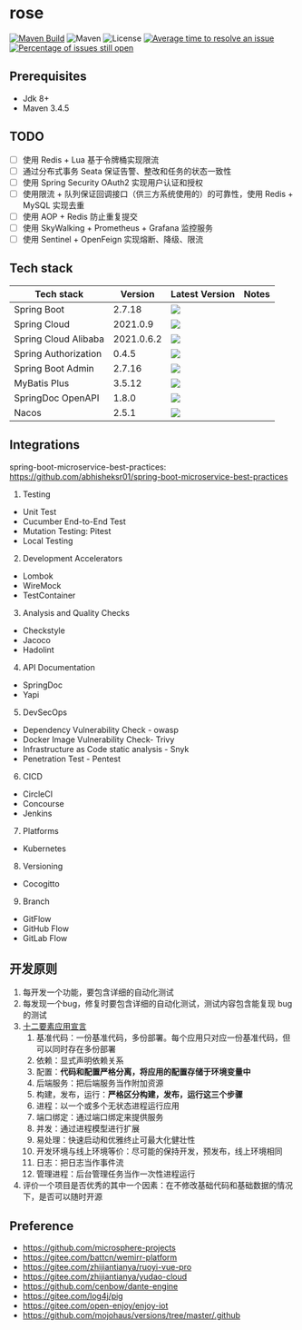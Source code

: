 # rose

[![Maven Build](https://github.com/rose-group/rose-microservice/actions/workflows/maven-build.yml/badge.svg)](https://github.com/rose-group/rose-microservice/actions/workflows/maven-build.yml)
![Maven](https://img.shields.io/maven-central/v/io.github.rose-group/rose-microservice.svg)
![License](https://img.shields.io/github/license/rose-group/rose-microservice.svg)
[![Average time to resolve an issue](http://isitmaintained.com/badge/resolution/rose-group/rose-microservice.svg)](http://isitmaintained.com/project/rose-group/rose-microservice "Average time to resolve an issue")
[![Percentage of issues still open](http://isitmaintained.com/badge/open/rose-group/rose-microservice.svg)](http://isitmaintained.com/project/rose-group/rose-microservice "Percentage of issues still open")

## Prerequisites

- Jdk 8+
- Maven 3.4.5

## TODO

- [ ] 使用 Redis + Lua 基于令牌桶实现限流
- [ ] 通过分布式事务 Seata 保证告警、整改和任务的状态一致性
- [ ] 使用 Spring Security OAuth2 实现用户认证和授权
- [ ] 使用限流 + 队列保证回调接口（供三方系统使用的）的可靠性，使用 Redis + MySQL 实现去重
- [ ] 使用 AOP + Redis 防止重复提交
- [ ] 使用 SkyWalking + Prometheus + Grafana 监控服务
- [ ] 使用 Sentinel + OpenFeign 实现熔断、降级、限流

## Tech stack

| Tech stack           | Version    | Latest Version                                                                                                                                                                                                               | Notes |
|----------------------|------------|------------------------------------------------------------------------------------------------------------------------------------------------------------------------------------------------------------------------------|-------|
| Spring Boot          | 2.7.18     | <img src="https://img.shields.io/maven-metadata/v?label=&color=blue&versionPrefix=2&metadataUrl=https://repo1.maven.org/maven2/org/springframework/boot/spring-boot-dependencies/maven-metadata.xml">                        |       |
| Spring Cloud         | 2021.0.9   | <img src="https://img.shields.io/maven-metadata/v?label=&color=blue&versionPrefix=2021&metadataUrl=https://repo1.maven.org/maven2/org/springframework/cloud/spring-cloud-dependencies/maven-metadata.xml">                   |       |
| Spring Cloud Alibaba | 2021.0.6.2 | <img src="https://img.shields.io/maven-metadata/v?label=&color=blue&versionPrefix=2021.0&metadataUrl=https://repo1.maven.org/maven2/com/alibaba/cloud/spring-cloud-alibaba-dependencies/maven-metadata.xml">                 |       |
| Spring Authorization | 0.4.5      | <img src="https://img.shields.io/maven-metadata/v?label=&color=blue&versionPrefix=0&metadataUrl=https://repo1.maven.org/maven2/org/springframework/security/spring-security-oauth2-authorization-server/maven-metadata.xml"> |       |
| Spring Boot Admin    | 2.7.16     | <img src="https://img.shields.io/maven-metadata/v?label=&color=blue&versionPrefix=2&metadataUrl=https://repo1.maven.org/maven2/de/codecentric/spring-boot-admin-dependencies/maven-metadata.xml">                            |       |
| MyBatis Plus	        | 3.5.12     | <img src="https://img.shields.io/maven-metadata/v?label=&color=blue&versionPrefix=3&metadataUrl=https://repo1.maven.org/maven2/com/baomidou/mybatis-plus-bom/maven-metadata.xml">                                            |       |
| SpringDoc OpenAPI    | 1.8.0      | <img src="https://img.shields.io/maven-metadata/v?label=&color=blue&versionPrefix=1&metadataUrl=https://repo1.maven.org/maven2/org/springdoc/springdoc-openapi/maven-metadata.xml">                                          
| Nacos                | 2.5.1      | <img src="https://img.shields.io/maven-metadata/v?label=&color=blue&versionPrefix=2&metadataUrl=https://repo1.maven.org/maven2/com/alibaba/nacos/nacos-all/maven-metadata.xml">                                              

## Integrations

spring-boot-microservice-best-practices: https://github.com/abhisheksr01/spring-boot-microservice-best-practices

1. Testing

- Unit Test
- Cucumber End-to-End Test
- Mutation Testing: Pitest
- Local Testing

2. Development Accelerators

- Lombok
- WireMock
- TestContainer

3. Analysis and Quality Checks

- Checkstyle
- Jacoco
- Hadolint

4. API Documentation

- SpringDoc
- Yapi

5. DevSecOps

- Dependency Vulnerability Check - owasp
- Docker Image Vulnerability Check- Trivy
- Infrastructure as Code static analysis - Snyk
- Penetration Test - Pentest

6. CICD

- CircleCI
- Concourse
- Jenkins

7. Platforms

- Kubernetes

8. Versioning

- Cocogitto

9. Branch

- GitFlow
- GitHub Flow
- GitLab Flow

## 开发原则

1. 每开发一个功能，要包含详细的自动化测试
2. 每发现一个bug，修复时要包含详细的自动化测试，测试内容包含能复现 bug 的测试
3. [十二要素应用宣言](https://12factor.net/zh_cn/)
    1. 基准代码：一份基准代码，多份部署。每个应用只对应一份基准代码，但可以同时存在多份部署
    2. 依赖：显式声明依赖关系
    3. 配置：**代码和配置严格分离，将应用的配置存储于环境变量中**
    4. 后端服务：把后端服务当作附加资源
    5. 构建，发布，运行：**严格区分构建，发布，运行这三个步骤**
    6. 进程：以一个或多个无状态进程运行应用
    7. 端口绑定：通过端口绑定来提供服务
    8. 并发：通过进程模型进行扩展
    9. 易处理：快速启动和优雅终止可最大化健壮性
    10. 开发环境与线上环境等价：尽可能的保持开发，预发布，线上环境相同
    11. 日志：把日志当作事件流
    12. 管理进程：后台管理任务当作一次性进程运行
4. 评价一个项目是否优秀的其中一个因素：在不修改基础代码和基础数据的情况下，是否可以随时开源

## Preference

- https://github.com/microsphere-projects
- https://gitee.com/battcn/wemirr-platform
- https://gitee.com/zhijiantianya/ruoyi-vue-pro
- https://gitee.com/zhijiantianya/yudao-cloud
- https://github.com/cenbow/dante-engine
- https://gitee.com/log4j/pig
- https://gitee.com/open-enjoy/enjoy-iot
- https://github.com/mojohaus/versions/tree/master/.github
